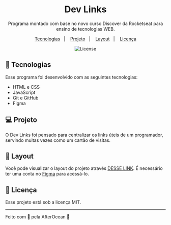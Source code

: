 <h1 align="center">Dev Links</h1>

<p align="center">
  Programa montado com base no novo curso Discover da Rocketseat para ensino de tecnologias WEB.
</p>

<p align="center">
  <a href="#-tecnologias">Tecnologias</a>&nbsp;&nbsp;&nbsp;|&nbsp;&nbsp;&nbsp;
  <a href="#-projeto">Projeto</a>&nbsp;&nbsp;&nbsp;|&nbsp;&nbsp;&nbsp;
  <a href="#-layout">Layout</a>&nbsp;&nbsp;&nbsp;|&nbsp;&nbsp;&nbsp;
  <a href="#memo-licença">Licença</a>
</p>

<p align="center">
  <img alt="License" src="https://img.shields.io/static/v1?label=license&message=MIT&color=49AA26&labelColor=000000">
</p>

<!-- <br>

<p align="center">
  <img alt="projeto DevLinks" src=".github/preview.jpg" width="100%">
</p> -->

## 🚀 Tecnologias

Esse programa foi desenvolvido com as seguintes tecnologias:

- HTML e CSS
- JavaScript
- Git e GitHub
- Figma

## 💻 Projeto

O Dev Links foi pensado para centralizar os links úteis de um programador, servindo muitas vezes como um cartão de visitas.

## 🔖 Layout

Você pode visualizar o layout do projeto através [DESSE LINK](<https://www.figma.com/file/MF894TdzM99Fg9Ssu4KyMq/DevLinks-(Copy)?node-id=1%3A113&t=8x94o7ecTaQMC2CS-1/duplicate>). É necessário ter uma conta no [Figma](https://figma.com) para acessá-lo.

## :memo: Licença

Esse projeto está sob a licença MIT.

---

Feito com 💙 pela AfterOcean :dolphin:
